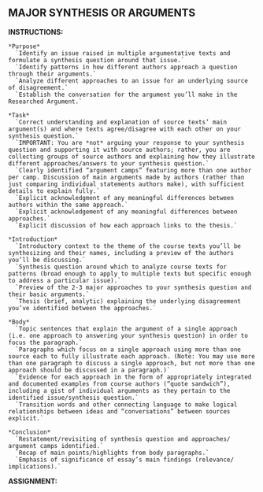 ## MAJOR SYNTHESIS OR ARGUMENTS

  __INSTRUCTIONS:__

    *Purpose*
      `Identify an issue raised in multiple argumentative texts and formulate a synthesis question around that issue.`
      `Identify patterns in how different authors approach a question through their arguments.`
      `Analyze different approaches to an issue for an underlying source of disagreement.`
      `Establish the conversation for the argument you’ll make in the Researched Argument.`

    *Task*
      `Correct understanding and explanation of source texts’ main argument(s) and where texts agree/disagree with each other on your synthesis question.`
      `IMPORTANT: You are *not* arguing your response to your synthesis question and supporting it with source authors; rather, you are collecting groups of source authors and explaining how they illustrate different approaches/answers to your synthesis question.`
      `Clearly identified “argument camps” featuring more than one author per camp. Discussion of main arguments made by authors (rather than just comparing individual statements authors make), with sufficient details to explain fully.`
      `Explicit acknowledgment of any meaningful differences between authors within the same approach.`
      `Explicit acknowledgement of any meaningful differences between approaches.`
      `Explicit discussion of how each approach links to the thesis.`

    *Introduction*
      `Introductory context to the theme of the course texts you’ll be synthesizing and their names, including a preview of the authors you’ll be discussing.`
      `Synthesis question around which to analyze course texts for patterns (broad enough to apply to multiple texts but specific enough to address a particular issue).`
      `Preview of the 2-3 major approaches to your synthesis question and their basic arguments.`
      `Thesis (brief, analytic) explaining the underlying disagreement you’ve identified between the approaches.`

    *Body*
      `Topic sentences that explain the argument of a single approach (i.e. one approach to answering your synthesis question) in order to focus the paragraph.`
      `Paragraphs which focus on a single approach using more than one source each to fully illustrate each approach. (Note: You may use more than one paragraph to discuss a single approach, but not more than one approach should be discussed in a paragraph.)`
      `Evidence for each approach in the form of appropriately integrated and documented examples from course authors (“quote sandwich”), including a gist of individual arguments as they pertain to the identified issue/synthesis question.`
      `Transition words and other connecting language to make logical relationships between ideas and “conversations” between sources explicit.`

    *Conclusion*
      `Restatement/revisiting of synthesis question and approaches/ argument camps identified.`
      `Recap of main points/highlights from body paragraphs.`
      `Emphasis of significance of essay’s main findings (relevance/ implications).`

  __ASSIGNMENT:__
